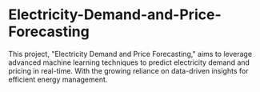 # Electricity-Demand-and-Price-Forecasting
This project, "Electricity Demand and Price Forecasting," aims to leverage advanced machine learning techniques to predict electricity demand and pricing in real-time. With the growing reliance on data-driven insights for efficient energy management.
